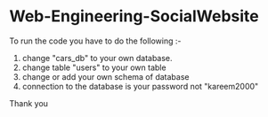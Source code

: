 # Web-Engineering-SocialWebsite

To run the code you have to do the following :-
1) change "cars_db" to your own database.
2) change table "users" to your own table
3) change or add your own schema of database
4) connection to the database is your password not "kareem2000" 

Thank you
